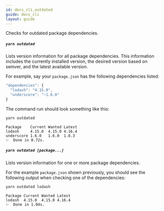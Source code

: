 ```yaml
---
id: docs_cli_outdated
guide: docs_cli
layout: guide
---
```


<p class="lead">Checks for outdated package dependencies.</p>

##### `yarn outdated` <a class="toc" id="toc-yarn-outdated" href="#toc-yarn-outdated"></a>

Lists version information for all package dependencies. This information
includes the currently installed version, the desired version based on semver,
and the latest available version.

For example, say your `package.json` has the following dependencies listed:

```js
"dependencies": {
  "lodash": "4.15.0",
  "underscore": "~1.6.0"
}
```

The command run should look something like this:

```sh
yarn outdated
```

```
Package    Current Wanted Latest
lodash     4.15.0  4.15.0 4.16.4
underscore 1.6.0   1.6.0  1.8.3 
✨  Done in 0.72s.
```

##### `yarn outdated [package...]` <a class="toc" id="toc-yarn-outdated-package" href="#toc-yarn-outdated-package"></a>

Lists version information for one or more package dependencies.

For the example `package.json` shown previously, you should see the following
output when checking one of the dependencies:

```sh
yarn outdated lodash
```

```
Package Current Wanted Latest
lodash  4.15.0  4.15.0 4.16.4
✨  Done in 1.04s.
```
